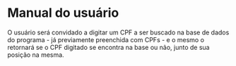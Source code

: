# Manual do usuário

O usuário será convidado a digitar um CPF a ser buscado na base de dados do programa - já previamente preenchida com CPFs - 
e o mesmo o retornará se o CPF digitado se encontra na base ou não, junto de sua posição na mesma.

